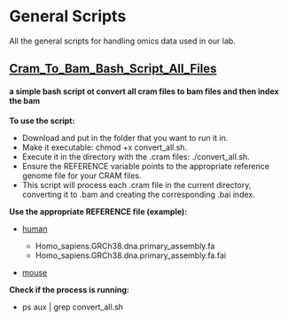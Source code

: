 # General Scripts

All the general scripts for handling omics data used in our lab.


## [Cram_To_Bam_Bash_Script_All_Files](General_Genomics_Scripts/convert_all.sh)
#### a simple bash script ot convert all cram files to bam files and then index the bam

**To use the script:**

- Download and put in the folder that you want to run it in.
- Make it executable: chmod +x convert_all.sh.
- Execute it in the directory with the .cram files: ./convert_all.sh.
- Ensure the REFERENCE variable points to the appropriate reference genome file for your CRAM files.
- This script will process each .cram file in the current directory, converting it to .bam and creating the corresponding .bai index.

**Use the appropriate REFERENCE file (example):**

- [human](https://ftp.ensembl.org/pub/release-110/fasta/homo_sapiens/dna/)
  - Homo_sapiens.GRCh38.dna.primary_assembly.fa
  - Homo_sapiens.GRCh38.dna.primary_assembly.fa.fai

- [mouse](https://ftp.ensembl.org/pub/release-110/fasta/mus_musculus/dna/)


**Check if the process is running:**
- ps aux | grep convert_all.sh
